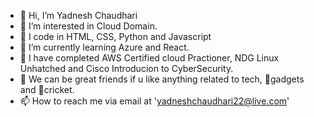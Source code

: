 - 👋 Hi, I’m Yadnesh Chaudhari
- 👀 I’m interested in Cloud Domain.
- 🤔 I code in HTML, CSS, Python and Javascript
- 🌱 I’m currently learning Azure and React.
- 🎉 I have completed AWS Certified cloud Practioner, NDG Linux Unhatched and Cisco Introducion to CyberSecurity.
- 🤩 We can be great friends if u like anything related to tech, 📱gadgets and 🏏cricket.
- 📫 How to reach me via email at 'yadneshchaudhari22@live.com'
